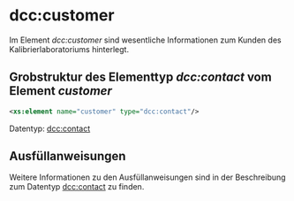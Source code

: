# dcc:customer

Im Element *dcc:customer* sind wesentliche Informationen zum Kunden des 
Kalibrierlaboratoriums hinterlegt.

## Grobstruktur des Elementtyp *dcc:contact* vom Element *customer*
```xml
<xs:element name="customer" type="dcc:contact"/>
```

Datentyp: [dcc:contact](../auxElements/contact.md)

## Ausfüllanweisungen

Weitere Informationen zu den Ausfüllanweisungen sind in der Beschreibung zum 
Datentyp [dcc:contact](../auxElements/contact.md) zu finden.
